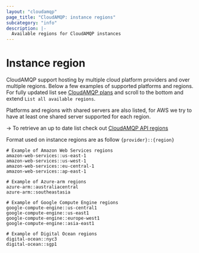 ```yaml
---
layout: "cloudamqp"
page_title: "CloudAMQP: instance regions"
subcategory: "info"
description: |-
  Available regions for CloudAMQP instances
---
```


# Instance region

CloudAMQP support hosting by multiple cloud platform providers and over multiple regions. Below a
few examples of supported platforms and regions. For fully updated list see [CloudAMQP plans] and
scroll to the bottom and extend `List all available regions`.

Platforms and regions with shared servers are also listed, for AWS we
try to have at least one shared server supported for each region.

-> To retrieve an up to date list check out [CloudAMQP API regions]

Format used on instance regions are as follow `{provider}::{region}`

```hcl
# Example of Amazon Web Services regions
amazon-web-services::us-east-1
amazon-web-services::us-west-1
amazon-web-services::eu-central-1
amazon-web-services::ap-east-1

# Example of Azure-arm regions
azure-arm::australiacentral
azure-arm::southeastasia

# Example of Google Compute Engine regions
google-compute-engine::us-central1
google-compute-engine::us-east1
google-compute-engine::europe-west1
google-compute-engine::asia-east1

# Example of Digital Ocean regions
digital-ocean::nyc3
digital-ocean::sgp1
```

[CloudAMQP plans]: https://www.cloudamqp.com/plans.html
[CloudAMQP API regions]: https://docs.cloudamqp.com/#regions
